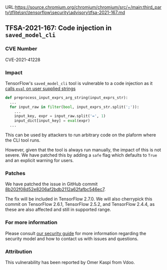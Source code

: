 URL:https://source.chromium.org/chromium/chromium/src/+/main:third_party\tflite\src\tensorflow\security\advisory\tfsa-2021-167.md
## TFSA-2021-167: Code injection in `saved_model_cli`

### CVE Number
CVE-2021-41228

### Impact
TensorFlow's `saved_model_cli` tool is vulnerable to a code injection as it [calls `eval` on user supplied strings](https://github.com/tensorflow/tensorflow/blob/87462bfac761435a46641ff2f10ad0b6e5414a4b/tensorflow/python/tools/saved_model_cli.py#L524-L550)

```python
def preprocess_input_exprs_arg_string(input_exprs_str):
  ...
  for input_raw in filter(bool, input_exprs_str.split(';')):
    ...
    input_key, expr = input_raw.split('=', 1)
    input_dict[input_key] = eval(expr)
  ...
```

This can be used by attackers to run arbitrary code on the plaform where the CLI tool runs.

However, given that the tool is always run manually, the impact of this is not severe. We have patched this by adding a `safe` flag which defaults to `True` and an explicit warning for users.

### Patches
We have patched the issue in GitHub commit [8b202f08d52e8206af2bdb2112a62fafbc546ec7](https://github.com/tensorflow/tensorflow/commit/8b202f08d52e8206af2bdb2112a62fafbc546ec7).

The fix will be included in TensorFlow 2.7.0. We will also cherrypick this commit on TensorFlow 2.6.1, TensorFlow 2.5.2, and TensorFlow 2.4.4, as these are also affected and still in supported range.

### For more information
Please consult [our security guide](https://github.com/tensorflow/tensorflow/blob/master/SECURITY.md) for more information regarding the security model and how to contact us with issues and questions.

### Attribution
This vulnerability has been reported by Omer Kaspi from Vdoo.
